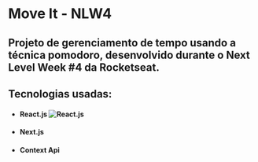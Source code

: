 # Move It - NLW4

## Projeto de gerenciamento de tempo usando a técnica pomodoro, desenvolvido durante o Next Level Week #4 da Rocketseat.

## Tecnologias usadas:

- #### React.js ![React.js](https://upload.wikimedia.org/wikipedia/commons/thumb/a/a7/React-icon.svg/1200px-React-icon.svg.png)
- #### Next.js
- #### Context Api
